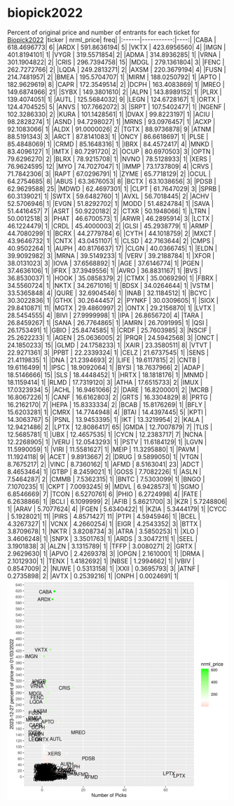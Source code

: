 # biopick2022
Percent of original price and number of entrants for each ticket for [Biopick2022](https://twitter.com/hashtag/Biopick2022)
|ticker |  nrml_price| freq|
|:------|-----------:|----:|
|CABA   | 618.4696773|    6|
|ARDX   | 591.8636194|    5|
|VKTX   | 423.6956560|    4|
|IMGN   | 401.8194101|    1|
|VYGR   | 319.5571854|    2|
|ADMA   | 314.8936285|    1|
|VRNA   | 301.1904822|    2|
|CRIS   | 296.7394758|   15|
|MDGL   | 279.1361804|    3|
|FENC   | 262.7272766|    2|
|LQDA   | 249.2813271|    2|
|AXSM   | 220.3679194|    4|
|FUSN   | 214.7481957|    2|
|BMEA   | 195.5704707|    1|
|MIRM   | 188.0250792|    1|
|APTO   | 182.9629619|    8|
|CAPR   | 172.3549514|    2|
|DCPH   | 163.4083869|    1|
|MREO   | 149.6874966|   21|
|SYBX   | 149.3801610|    2|
|ALPN   | 143.8989152|    1|
|PLRX   | 139.4074051|    1|
|AUTL   | 125.5684032|    9|
|LEGN   | 124.6728167|    1|
|ORTX   | 124.4704525|    5|
|ANVS   | 107.7662072|    3|
|SRPT   | 107.5402477|    1|
|NGENF  | 102.3286330|    2|
|KURA   | 101.1428561|    1|
|DVAX   |  99.8223197|    1|
|ACIU   |  98.2828274|    1|
|ASND   |  94.7298027|    1|
|MRNS   |  93.0976457|    1|
|ACXP   |  92.1083066|    1|
|ALDX   |  91.0000026|    2|
|TGTX   |  88.9736878|    9|
|ATNM   |  88.5191343|    3|
|ARCT   |  87.8141083|    1|
|ONCY   |  86.6618697|    1|
|PLSE   |  85.4848069|    1|
|CRMD   |  85.1648316|    1|
|IBRX   |  84.4572417|    4|
|MNKD   |  83.4096127|    1|
|IMTX   |  80.7291720|    2|
|OCUP   |  80.6970503|    3|
|OPTN   |  79.6296270|    2|
|BLRX   |  78.9215708|    1|
|NVNO   |  78.5128933|    1|
|XERS   |  76.9624595|   12|
|MYO    |  74.7027047|    1|
|IMMP   |  73.1737809|    4|
|CRVS   |  71.7842306|    3|
|RAPT   |  67.0296791|    1|
|ZYME   |  65.7718129|    2|
|OCUL   |  64.2754685|    8|
|ABUS   |  63.3676053|    8|
|BCTX   |  63.1038656|    3|
|PDSB   |  62.9629588|   25|
|MDWD   |  62.4697301|    1|
|CLPT   |  61.7647029|    3|
|SPRB   |  60.3139021|    1|
|SWTX   |  59.6482760|    1|
|AVXL   |  56.7018445|    2|
|ACHV   |  52.5706946|    1|
|EVGN   |  51.8292702|    1|
|MODD   |  51.4824784|    1|
|SAVA   |  51.4416457|    7|
|ASRT   |  50.9220182|    2|
|CTXR   |  50.1948066|    1|
|LTRN   |  50.0012518|    3|
|PHAT   |  46.6700573|    1|
|ARWR   |  46.2895914|    3|
|LCTX   |  46.1224479|    1|
|CRDL   |  45.4000003|    2|
|GLSI   |  45.2938779|    1|
|ARMP   |  44.7080299|    1|
|BCRX   |  44.2779784|    6|
|CYTH   |  44.1018759|    2|
|MXCT   |  43.9646732|    1|
|CNTX   |  43.0451107|    1|
|CLSD   |  42.7163644|    2|
|CMPS   |  40.9502264|    1|
|AUPH   |  40.8176637|   17|
|CLGN   |  40.0366745|    1|
|ELDN   |  39.9092982|    3|
|MRNA   |  39.5149233|    1|
|VERV   |  39.2188784|    1|
|XFOR   |  38.0131023|    3|
|IOVA   |  37.6568892|    1|
|AGE    |  37.6146774|    1|
|PGEN   |  37.4636106|    1|
|IFRX   |  37.3949556|    1|
|AVRO   |  36.8831167|    1|
|BVS    |  36.8530037|    1|
|HOOK   |  35.0858379|    2|
|CTMX   |  35.0069290|    1|
|FBRX   |  34.5560724|    1|
|NKTX   |  34.2671016|    1|
|BDSX   |  34.0264644|    1|
|VSTM   |  33.5365848|    4|
|QURE   |  32.6904546|    1|
|INAB   |  32.1184512|    1|
|BCYC   |  30.3022836|    1|
|GTHX   |  30.2644457|    2|
|PYNKF  |  30.0309605|    1|
|SIOX   |  29.8410871|   11|
|MGTX   |  29.4860997|    2|
|ONTX   |  29.2156870|    1|
|LVTX   |  28.5454555|    4|
|BIVI   |  27.9999998|    1|
|IPA    |  26.8656720|    4|
|TARA   |  26.8459267|    1|
|SANA   |  26.7764865|    1|
|AMRN   |  26.7091995|    1|
|QSI    |  26.1753491|    1|
|GBIO   |  25.8474585|    1|
|CRDF   |  25.7603985|    3|
|NSCIF  |  25.2622233|    1|
|AGEN   |  25.0636005|    2|
|PRQR   |  24.5942568|    3|
|ONCT   |  24.1850233|   15|
|GLMD   |  24.1758233|    1|
|XAIR   |  23.3580511|    8|
|VTVT   |  22.9271361|    3|
|PPBT   |  22.2339324|    1|
|CELZ   |  21.6737545|    1|
|SENS   |  21.4119835|    1|
|DNA    |  21.2394693|    2|
|LIFE   |  19.6117815|    2|
|CNTB   |  19.6116499|    1|
|IPSC   |  18.9092064|    1|
|BYSI   |  18.7637966|    2|
|ADAP   |  18.5146666|   15|
|SLS    |  18.4448452|    1|
|HRTX   |  18.1818176|    1|
|MNMD   |  18.1159414|    1|
|RLMD   |  17.7319120|    3|
|ATHA   |  17.6515733|    2|
|IMUX   |  17.0323934|    5|
|ACHL   |  16.9461066|    2|
|DARE   |  16.8200001|    2|
|MCRB   |  16.8067226|    1|
|CANF   |  16.6162803|    2|
|GRTS   |  16.3304829|    8|
|PRTG   |  16.2162170|    7|
|HEPA   |  15.8333334|    2|
|BCAB   |  15.8176269|    1|
|BFLY   |  15.6203281|    1|
|CMRX   |  14.7744948|    4|
|BTAI   |  14.4397445|    5|
|KPTI   |  14.3063767|    5|
|PSNL   |  13.9453395|    1|
|IKT    |  13.3219954|    2|
|KALA   |  12.9421486|    2|
|LPTX   |  12.8086417|   65|
|GMDA   |  12.7007879|    7|
|TLIS   |  12.5685781|    1|
|UBX    |  12.4657535|    1|
|CYCN   |  12.2383717|    7|
|NCNA   |  12.2268905|    1|
|VERU   |  12.0543293|    1|
|PSTV   |  11.6184129|    1|
|LGVN   |  11.5990059|    1|
|VIRI   |  11.5581627|    1|
|MEIP   |  11.3295880|    1|
|PAVM   |  11.1924118|    9|
|ACET   |   9.8913667|    2|
|DRUG   |   9.5899050|    1|
|VTGN   |   8.7675217|    2|
|VINC   |   8.7360162|    1|
|AFMD   |   8.5163041|   23|
|ADCT   |   8.4653464|    1|
|GTBP   |   8.2459021|    1|
|GOSS   |   7.7082226|    1|
|ASLN   |   7.5464287|    2|
|CMMB   |   7.5362315|    1|
|BNTC   |   7.5303099|    1|
|BNGO   |   7.1070235|    1|
|CKPT   |   7.0093245|    9|
|MDVL   |   6.9428573|    1|
|SGMO   |   6.8546669|    7|
|TCON   |   6.5270761|    6|
|PHIO   |   6.2724998|    4|
|FATE   |   6.2638866|    1|
|BCLI   |   6.1099999|    2|
|AFIB   |   5.8621700|    3|
|KZR    |   5.7248806|    1|
|ARAV   |   5.7077624|    4|
|FGEN   |   5.6340422|    1|
|KZIA   |   5.3444179|    1|
|CYCC   |   5.1928021|   11|
|PIRS   |   4.8571427|   11|
|PTPI   |   4.5945946|    1|
|BCEL   |   4.3267327|    1|
|VCNX   |   4.2660254|    1|
|EIGR   |   4.2543352|    3|
|BTTX   |   3.8709678|    1|
|NKTR   |   3.8208734|    3|
|ATRA   |   3.5850253|    1|
|XLO    |   3.4606248|    1|
|SNPX   |   3.3501763|    1|
|ARDS   |   3.3047211|    1|
|SEEL   |   3.1901838|    3|
|ALZN   |   3.1315789|    1|
|TFFP   |   3.0080271|    2|
|GRTX   |   2.9629630|    1|
|APVO   |   2.4269378|    3|
|OPGN   |   2.1610001|    1|
|DRMA   |   2.1012930|    1|
|TENX   |   1.4182692|    1|
|NBSE   |   1.2994662|    1|
|VBIV   |   0.8547009|    2|
|NUWE   |   0.5313158|    1|
|XXII   |   0.3695793|    3|
|ATNF   |   0.2735898|    2|
|AVTX   |   0.2539216|    1|
|ONPH   |   0.0024691|    1|
![retvspicks](biopicks.png?raw=true)

